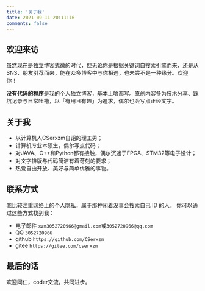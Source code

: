 ```yaml
---
title: '关于我'
date: 2021-09-11 20:11:16
comments: false
---
```

## 欢迎来访

虽然现在是独立博客式微的时代，但无论你是根据关键词自搜索引擎而来，还是从SNS、朋友引荐而来，能在众多博客中与你相遇，也未尝不是一种缘分。欢迎你！

**没有代码的程序**是我的个人独立博客，基本上啥都写。原创内容多为技术分享、踩坑记录与日常吐槽，以「有用且有趣」为追求，偶尔也会写点正经文字。

## 关于我

- 以计算机人CSerxzm自诩的理工男；
- 计算机专业本硕生，偶尔写点代码；
- 对JAVA、C++和Python都有接触，偶尔沉迷于FPGA、STM32等电子设计；
- 对文字排版与代码简洁有着苛刻的要求；
- 热爱自由开放、美好与简单优雅的事物。

## 联系方式

我比较注重网络上的个人隐私，属于那种闲着没事会搜索自己 ID 的人。
你可以通过这些方式找到我：

- 电子邮件 `xzm3052720966@gmail.com`或`3052720966@qq.com`
- QQ `3052720966`
- github `https://github.com/CSerxzm`
- gitee `https://gitee.com/cserxzm`

## 最后的话
欢迎同仁，coder交流，共同进步。